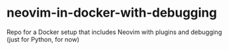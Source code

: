 # neovim-in-docker-with-debugging
Repo for a Docker setup that includes Neovim with plugins and debugging (just for Python, for now)
